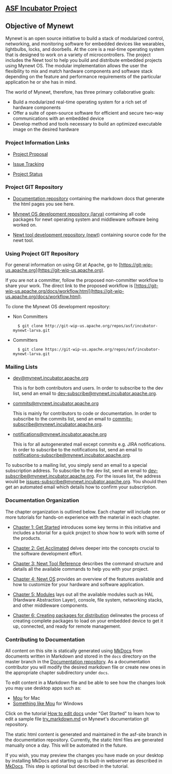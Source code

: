 [ASF Incubator Project](images/egg-logo.png)
---

## Objective of Mynewt 


Mynewt is an open source initiative to build a stack of modularized control, networking, and monitoring software for embedded devices like wearables, lightbulbs, locks, and doorbells. At the core is a real-time operating system that is designed to work on a variety of microcontrollers. The project includes the Newt tool to help you build and distribute embedded projects using Mynewt OS. The modular implementation allows the user the flexibility to mix and match hardware components and software stack depending on the feature and performance requirements of the particular application he or she has in mind.

The world of Mynewt, therefore, has three primary collaborative goals:

* Build a modularized real-time operating system for a rich set of hardware components
* Offer a suite of open-source software for efficient and secure two-way communications with an embedded device
* Develop method and tools necessary to build an optimized executable image on the desired hardware

### Project Information Links

  * [Project Proposal](https://wiki.apache.org/incubator/MynewtProposal)

  * [Issue Tracking](https://issues.apache.org/jira/browse/MYNEWT/?selectedTab=com.atlassian.jira.jira-projects-plugin:summary-panel)

  * [Project Status](http://incubator.apache.org/projects/mynewt.html)


### Project GIT Repository

* [Documentation repository](https://git-wip-us.apache.org/repos/asf/incubator-mynewt-site.git) containing the markdown docs that generate the html pages you see here.

* [Mynewt OS development repository (larva)](https://git-wip-us.apache.org/repos/asf/incubator-mynewt-larva.git) containing all code packages for newt operating system and middleware software being worked on.

* [Newt tool development repository (newt)](https://git-wip-us.apache.org/repos/asf/incubator-mynewt-newt.git) containing source code for the newt tool.


### Using Project GIT Repository

For general information on using Git at Apache, go to [https://git-wip-us.apache.org](https://git-wip-us.apache.org).

If you are not a committer, follow the proposed non-committer workflow to share your work. The direct link to the proposed workflow is [https://git-wip-us.apache.org/docs/workflow.html](https://git-wip-us.apache.org/docs/workflow.html). 

To clone the Mynewt OS development repository:

* Non Committers

        $ git clone http://git-wip-us.apache.org/repos/asf/incubator-mynewt-larva.git

* Committers

        $ git clone https://git-wip-us.apache.org/repos/asf/incubator-mynewt-larva.git
        
### Mailing Lists

* dev@mynewt.incubator.apache.org 

    This is for both contributors and users. In order to subscribe to the dev list, send an email to dev-subscribe@mynewt.incubator.apache.org.
    
* commits@mynewt.incubator.apache.org

    This is mainly for contributors to code or documentation. In order to subscribe to the commits list, send an email to commits-subscribe@mynewt.incubator.apache.org.
    
* notifications@mynewt.incubator.apache.org

    This is for all autogenerated mail except commits e.g. JIRA notifications. In order to subscribe to the notifications list, send an email to notifications-subscribe@mynewt.incubator.apache.org. 

To subscribe to a mailing list, you simply send an email to a special subscription address. To subscribe to the dev list, send an email to dev-subscribe@mynewt.incubator.apache.org. For the issues list, the address would be issues-subscribe@mynewt.incubator.apache.org. You should then get an automated email which details how to confirm your subscription.
 

### Documentation Organization

The chapter organization is outlined below. Each chapter will include one or more tutorials for hands-on experience with the material in each chapter. 

* [Chapter 1: Get Started](get_started/newt_concepts.md) introduces some key terms in this initiative and includes a tutorial for a quick project to show how to work with some of the products.

* [Chapter 2: Get Acclimated](get_acclimated/vocabulary.md) delves deeper into the concepts crucial to the software development effort. 

* [Chapter 3: Newt Tool Reference](newt/newt_ops.md) describes the command structure and details all the available commands to help you with your project. 

* [Chapter 4: Newt OS](os/mynewt_os.md) provides an overview of the features available and how to customize for your hardware and software application.

* [Chapter 5: Modules](modules/console.md) lays out all the available modules such as HAL (Hardware Abstraction Layer), console, file system, networking stacks, and other middleware components.

* [Chapter 6: Creating packages for distribution](packaging/dist.md) delineates the process of creating complete packages to load on your embedded device to get it up, connected, and ready for remote management.

### Contributing to Documentation

All content on this site is statically generated using [MkDocs](http://www.mkdocs.org) from documents written in Markdown and stored in the `docs` directory on the master branch in the [Documentation repository](https://git-wip-us.apache.org/repos/asf/incubator-mynewt-site.git). As a documentation contributor you will modify the desired markdown file or create new ones in the appropriate chapter subdirectory under `docs`. 

To edit content in a Markdown file and be able to see how the changes look you may use desktop apps such as:

* [Mou](http://25.io/mou/) for Mac
* [Something like Mou](http://alternativeto.net/software/mou/?platform=windows) for Windows

Click on the tutorial [How to edit docs](get_started/how_to_edit_docs.md) under "Get Started" to learn how to edit a sample file [try_markdown.md](get_started/try_markdown.md) on Mynewt's documentation git repository.

The static html content is generated and maintained in the asf-site branch in the documentation repository. Currently, the static html files are generated manually once a day. This will be automated in the future.

If you wish, you may preview the changes you have made on your desktop by installing MkDocs and starting up its built-in webserver as described in [MkDocs](http://www.mkdocs.org). This step is optional but described in the tutorial.


